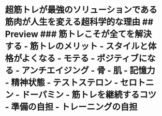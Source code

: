 # 超筋トレが最強のソリューションである 筋肉が人生を変える超科学的な理由 ## Preview ### 筋トレこそが全てを解決する - 筋トレのメリット - スタイルと体格がよくなる - モテる - ポジティブになる - アンチエイジング - 骨 - 肌 - 記憶力 - 精神状態 - テストステロン - セロトニン - ドーパミン - 筋トレを継続するコツ - 準備の自担 - トレーニングの自担
